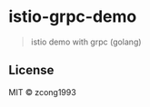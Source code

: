 # istio-grpc-demo
<!--
[![Go Report Card](https://goreportcard.com/badge/github.com/zcong1993/istio-grpc-demo)](https://goreportcard.com/report/github.com/zcong1993/istio-grpc-demo)
-->

> istio demo with grpc (golang)

## License

MIT &copy; zcong1993

